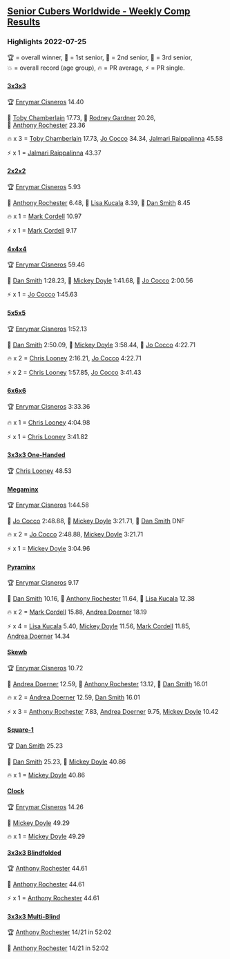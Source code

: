 <style>table {white-space: nowrap;}</style>
<link rel="stylesheet" type="text/css" href="/scw-comp/css/flags.css" />

## [Senior Cubers Worldwide - Weekly Comp Results](/scw-comp/results/)
### Highlights 2022-07-25

<span style="white-space: nowrap;">🏆 = overall winner</span>, <span style="white-space: nowrap;">🥇 = 1st senior</span>, <span style="white-space: nowrap;">🥈 = 2nd senior</span>, <span style="white-space: nowrap;">🥉 = 3rd senior</span>, <span style="white-space: nowrap;">💥 = overall record (age group)</span>, <span style="white-space: nowrap;">🔥 = PR average</span>, <span style="white-space: nowrap;">⚡ = PR single</span>.

#### [3x3x3](333.md)

<span style="white-space: nowrap;">🏆 [Enrymar Cisneros](../../persons/enrymar_cisneros/333.md) 14.40</span>

<span style="white-space: nowrap;">🥇 [Toby Chamberlain](../../persons/toby_chamberlain/333.md) 17.73</span>, <span style="white-space: nowrap;">🥈 [Rodney Gardner](../../persons/rodney_gardner/333.md) 20.26</span>, <span style="white-space: nowrap;">🥉 [Anthony Rochester](../../persons/anthony_rochester/333.md) 23.36</span>

🔥 x 3 = <span style="white-space: nowrap;">[Toby Chamberlain](../../persons/toby_chamberlain/333.md) 17.73</span>, <span style="white-space: nowrap;">[Jo Cocco](../../persons/jo_cocco/333.md) 34.34</span>, <span style="white-space: nowrap;">[Jalmari Raippalinna](../../persons/jalmari_raippalinna/333.md) 45.58</span>

⚡ x 1 = <span style="white-space: nowrap;">[Jalmari Raippalinna](../../persons/jalmari_raippalinna/333.md) 43.37</span>

#### [2x2x2](222.md)

<span style="white-space: nowrap;">🏆 [Enrymar Cisneros](../../persons/enrymar_cisneros/222.md) 5.93</span>

<span style="white-space: nowrap;">🥇 [Anthony Rochester](../../persons/anthony_rochester/222.md) 6.48</span>, <span style="white-space: nowrap;">🥈 [Lisa Kucala](../../persons/lisa_kucala/222.md) 8.39</span>, <span style="white-space: nowrap;">🥉 [Dan Smith](../../persons/dan_smith/222.md) 8.45</span>

🔥 x 1 = <span style="white-space: nowrap;">[Mark Cordell](../../persons/mark_cordell/222.md) 10.97</span>

⚡ x 1 = <span style="white-space: nowrap;">[Mark Cordell](../../persons/mark_cordell/222.md) 9.17</span>

#### [4x4x4](444.md)

<span style="white-space: nowrap;">🏆 [Enrymar Cisneros](../../persons/enrymar_cisneros/444.md) 59.46</span>

<span style="white-space: nowrap;">🥇 [Dan Smith](../../persons/dan_smith/444.md) 1:28.23</span>, <span style="white-space: nowrap;">🥈 [Mickey Doyle](../../persons/mickey_doyle/444.md) 1:41.68</span>, <span style="white-space: nowrap;">🥉 [Jo Cocco](../../persons/jo_cocco/444.md) 2:00.56</span>

⚡ x 1 = <span style="white-space: nowrap;">[Jo Cocco](../../persons/jo_cocco/444.md) 1:45.63</span>

#### [5x5x5](555.md)

<span style="white-space: nowrap;">🏆 [Enrymar Cisneros](../../persons/enrymar_cisneros/555.md) 1:52.13</span>

<span style="white-space: nowrap;">🥇 [Dan Smith](../../persons/dan_smith/555.md) 2:50.09</span>, <span style="white-space: nowrap;">🥈 [Mickey Doyle](../../persons/mickey_doyle/555.md) 3:58.44</span>, <span style="white-space: nowrap;">🥉 [Jo Cocco](../../persons/jo_cocco/555.md) 4:22.71</span>

🔥 x 2 = <span style="white-space: nowrap;">[Chris Looney](../../persons/chris_looney/555.md) 2:16.21</span>, <span style="white-space: nowrap;">[Jo Cocco](../../persons/jo_cocco/555.md) 4:22.71</span>

⚡ x 2 = <span style="white-space: nowrap;">[Chris Looney](../../persons/chris_looney/555.md) 1:57.85</span>, <span style="white-space: nowrap;">[Jo Cocco](../../persons/jo_cocco/555.md) 3:41.43</span>

#### [6x6x6](666.md)

<span style="white-space: nowrap;">🏆 [Enrymar Cisneros](../../persons/enrymar_cisneros/666.md) 3:33.36</span>

🔥 x 1 = <span style="white-space: nowrap;">[Chris Looney](../../persons/chris_looney/666.md) 4:04.98</span>

⚡ x 1 = <span style="white-space: nowrap;">[Chris Looney](../../persons/chris_looney/666.md) 3:41.82</span>

#### [3x3x3 One-Handed](333oh.md)

<span style="white-space: nowrap;">🏆 [Chris Looney](../../persons/chris_looney/333oh.md) 48.53</span>

#### [Megaminx](minx.md)

<span style="white-space: nowrap;">🏆 [Enrymar Cisneros](../../persons/enrymar_cisneros/minx.md) 1:44.58</span>

<span style="white-space: nowrap;">🥇 [Jo Cocco](../../persons/jo_cocco/minx.md) 2:48.88</span>, <span style="white-space: nowrap;">🥈 [Mickey Doyle](../../persons/mickey_doyle/minx.md) 3:21.71</span>, <span style="white-space: nowrap;">🥉 [Dan Smith](../../persons/dan_smith/minx.md) DNF</span>

🔥 x 2 = <span style="white-space: nowrap;">[Jo Cocco](../../persons/jo_cocco/minx.md) 2:48.88</span>, <span style="white-space: nowrap;">[Mickey Doyle](../../persons/mickey_doyle/minx.md) 3:21.71</span>

⚡ x 1 = <span style="white-space: nowrap;">[Mickey Doyle](../../persons/mickey_doyle/minx.md) 3:04.96</span>

#### [Pyraminx](pyram.md)

<span style="white-space: nowrap;">🏆 [Enrymar Cisneros](../../persons/enrymar_cisneros/pyram.md) 9.17</span>

<span style="white-space: nowrap;">🥇 [Dan Smith](../../persons/dan_smith/pyram.md) 10.16</span>, <span style="white-space: nowrap;">🥈 [Anthony Rochester](../../persons/anthony_rochester/pyram.md) 11.64</span>, <span style="white-space: nowrap;">🥉 [Lisa Kucala](../../persons/lisa_kucala/pyram.md) 12.38</span>

🔥 x 2 = <span style="white-space: nowrap;">[Mark Cordell](../../persons/mark_cordell/pyram.md) 15.88</span>, <span style="white-space: nowrap;">[Andrea Doerner](../../persons/andrea_doerner/pyram.md) 18.19</span>

⚡ x 4 = <span style="white-space: nowrap;">[Lisa Kucala](../../persons/lisa_kucala/pyram.md) 5.40</span>, <span style="white-space: nowrap;">[Mickey Doyle](../../persons/mickey_doyle/pyram.md) 11.56</span>, <span style="white-space: nowrap;">[Mark Cordell](../../persons/mark_cordell/pyram.md) 11.85</span>, <span style="white-space: nowrap;">[Andrea Doerner](../../persons/andrea_doerner/pyram.md) 14.34</span>

#### [Skewb](skewb.md)

<span style="white-space: nowrap;">🏆 [Enrymar Cisneros](../../persons/enrymar_cisneros/skewb.md) 10.72</span>

<span style="white-space: nowrap;">🥇 [Andrea Doerner](../../persons/andrea_doerner/skewb.md) 12.59</span>, <span style="white-space: nowrap;">🥈 [Anthony Rochester](../../persons/anthony_rochester/skewb.md) 13.12</span>, <span style="white-space: nowrap;">🥉 [Dan Smith](../../persons/dan_smith/skewb.md) 16.01</span>

🔥 x 2 = <span style="white-space: nowrap;">[Andrea Doerner](../../persons/andrea_doerner/skewb.md) 12.59</span>, <span style="white-space: nowrap;">[Dan Smith](../../persons/dan_smith/skewb.md) 16.01</span>

⚡ x 3 = <span style="white-space: nowrap;">[Anthony Rochester](../../persons/anthony_rochester/skewb.md) 7.83</span>, <span style="white-space: nowrap;">[Andrea Doerner](../../persons/andrea_doerner/skewb.md) 9.75</span>, <span style="white-space: nowrap;">[Mickey Doyle](../../persons/mickey_doyle/skewb.md) 10.42</span>

#### [Square-1](sq1.md)

<span style="white-space: nowrap;">🏆 [Dan Smith](../../persons/dan_smith/sq1.md) 25.23</span>

<span style="white-space: nowrap;">🥇 [Dan Smith](../../persons/dan_smith/sq1.md) 25.23</span>, <span style="white-space: nowrap;">🥈 [Mickey Doyle](../../persons/mickey_doyle/sq1.md) 40.86</span>

🔥 x 1 = <span style="white-space: nowrap;">[Mickey Doyle](../../persons/mickey_doyle/sq1.md) 40.86</span>

#### [Clock](clock.md)

<span style="white-space: nowrap;">🏆 [Enrymar Cisneros](../../persons/enrymar_cisneros/clock.md) 14.26</span>

<span style="white-space: nowrap;">🥇 [Mickey Doyle](../../persons/mickey_doyle/clock.md) 49.29</span>

🔥 x 1 = <span style="white-space: nowrap;">[Mickey Doyle](../../persons/mickey_doyle/clock.md) 49.29</span>

#### [3x3x3 Blindfolded](333bf.md)

<span style="white-space: nowrap;">🏆 [Anthony Rochester](../../persons/anthony_rochester/333bf.md) 44.61</span>

<span style="white-space: nowrap;">🥇 [Anthony Rochester](../../persons/anthony_rochester/333bf.md) 44.61</span>

⚡ x 1 = <span style="white-space: nowrap;">[Anthony Rochester](../../persons/anthony_rochester/333bf.md) 44.61</span>

#### [3x3x3 Multi-Blind](333mbf.md)

<span style="white-space: nowrap;">🏆 [Anthony Rochester](../../persons/anthony_rochester/333mbf.md) 14/21 in 52:02</span>

<span style="white-space: nowrap;">🥇 [Anthony Rochester](../../persons/anthony_rochester/333mbf.md) 14/21 in 52:02</span>


<!-- Global site tag (gtag.js) - Google Analytics -->
<script async src="https://www.googletagmanager.com/gtag/js?id=UA-86348435-3"></script>
<script>window.dataLayer = window.dataLayer || []; function gtag() {dataLayer.push(arguments);} gtag('js', new Date()); gtag('config', 'UA-86348435-3');</script>
